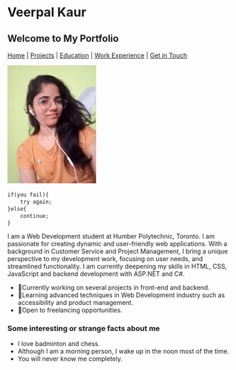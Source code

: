 # Veerpal Kaur

## Welcome to My Portfolio

[Home](./index.markdown) | [Projects](./projects.markdown) | [Education](./education.markdown) | [Work Experience](./experience.markdown) | [Get in Touch](./contact.markdown)

<img src="./images/profile.jpg" alt="Veerpal Kaur profile photo" width="200">

```
if(you fail){
    try again;
}else{
    continue;
}
```

I am a Web Development student at Humber Polytechnic, Toronto. I am passionate for creating dynamic and user-friendly web applications. With a background in Customer Service and Project Management, I bring a unique perspective to my development work, focusing on user needs, and streamlined functionality. I am currently deepening my skills in HTML, CSS, JavaScript and backend development with ASP.NET and C#.

- 🔭Currently working on several projects in front-end and backend.
- 🌿Learning advanced techniques in Web Development industry such as accessibility and product management.
- 💼Open to freelancing opportunities.

### Some interesting or strange facts about me

- I love badminton and chess.
- Although I am a morning person, I wake up in the noon most of the time.
- You will never know me completely.

